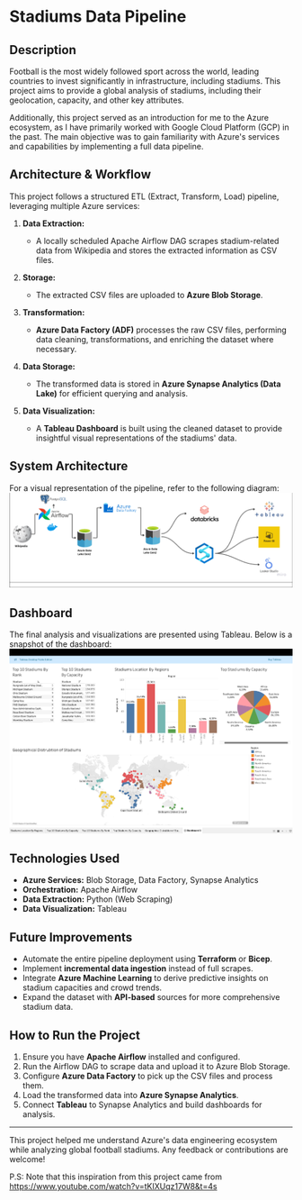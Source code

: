 # Stadiums Data Pipeline

## Description
Football is the most widely followed sport across the world, leading countries to invest significantly in infrastructure, including stadiums. This project aims to provide a global analysis of stadiums, including their geolocation, capacity, and other key attributes.

Additionally, this project served as an introduction for me to the Azure ecosystem, as I have primarily worked with Google Cloud Platform (GCP) in the past. The main objective was to gain familiarity with Azure's services and capabilities by implementing a full data pipeline.

## Architecture & Workflow
This project follows a structured ETL (Extract, Transform, Load) pipeline, leveraging multiple Azure services:

1. **Data Extraction:**
   - A locally scheduled Apache Airflow DAG scrapes stadium-related data from Wikipedia and stores the extracted information as CSV files.

2. **Storage:**
   - The extracted CSV files are uploaded to **Azure Blob Storage**.

3. **Transformation:**
   - **Azure Data Factory (ADF)** processes the raw CSV files, performing data cleaning, transformations, and enriching the dataset where necessary.

4. **Data Storage:**
   - The transformed data is stored in **Azure Synapse Analytics (Data Lake)** for efficient querying and analysis.

5. **Data Visualization:**
   - A **Tableau Dashboard** is built using the cleaned dataset to provide insightful visual representations of the stadiums' data.

## System Architecture
For a visual representation of the pipeline, refer to the following diagram:
![System Architecture](assets/system_architecture.png)

## Dashboard
The final analysis and visualizations are presented using Tableau. Below is a snapshot of the dashboard:
![Dashboard](assets/dashboard.png)

## Technologies Used
- **Azure Services:** Blob Storage, Data Factory, Synapse Analytics
- **Orchestration:** Apache Airflow
- **Data Extraction:** Python (Web Scraping)
- **Data Visualization:** Tableau

## Future Improvements
- Automate the entire pipeline deployment using **Terraform** or **Bicep**.
- Implement **incremental data ingestion** instead of full scrapes.
- Integrate **Azure Machine Learning** to derive predictive insights on stadium capacities and crowd trends.
- Expand the dataset with **API-based** sources for more comprehensive stadium data.

## How to Run the Project
1. Ensure you have **Apache Airflow** installed and configured.
2. Run the Airflow DAG to scrape data and upload it to Azure Blob Storage.
3. Configure **Azure Data Factory** to pick up the CSV files and process them.
4. Load the transformed data into **Azure Synapse Analytics**.
5. Connect **Tableau** to Synapse Analytics and build dashboards for analysis.

---
This project helped me understand Azure's data engineering ecosystem while analyzing global football stadiums. Any feedback or contributions are welcome!

P.S: Note that this inspiration from this project came from https://www.youtube.com/watch?v=tKIXUqz17W8&t=4s

